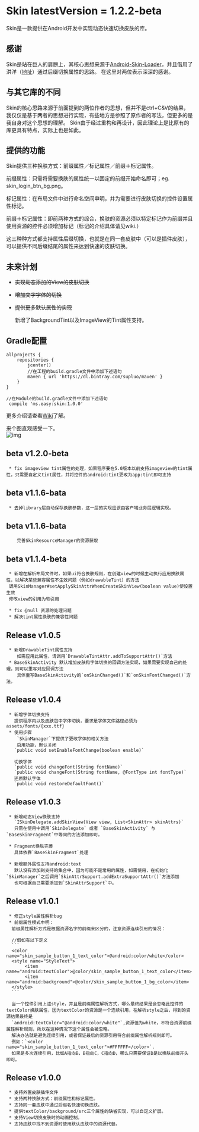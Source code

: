 # Skin latestVersion = 1.2.2-beta

  Skin是一款提供在Android开发中实现动态快速切换皮肤的库。

  ## 感谢
  Skin是站在巨人的肩膀上，其核心思想来源于[Android-Skin-Loader](https://github.com/SupLuo/Android-Skin-Loader)，并且借用了洪洋（[地址](https://github.com/hongyangAndroid/ChangeSkin)）通过后缀切换属性的思路。
  在这里对两位表示深深的感谢。
  ## 与其它库的不同
  Skin的核心思路来源于前面提到的两位作者的思想，但并不是ctrl+C&V的结果，我仅仅是基于两者的思想进行实现，有些地方是参照了原作者的写法，但更多的是我自身对这个思想的理解。
  Skin由于经过重构和再设计，因此理论上是比原有的库更具有特点，实际上也是如此。
  ## 提供的功能
  Skin提供三种换肤方式：前缀属性／标记属性／前缀＋标记属性。

  前缀属性：只需将需要换肤的属性统一以固定的前缀开始命名即可；eg. skin_login_btn_bg.png。

  标记属性：在布局文件中进行命名空间申明，并为需要进行皮肤切换的控件设置属性标记。

  前缀＋标记属性：即前两种方式的综合，换肤的资源必须以特定标记作为前缀并且使用资源的控件必须增加标记（标记的介绍具体请见wiki.）

  这三种种方式都支持属性后缀切换，也就是在同一套皮肤中（可以是插件皮肤），可以提供不同后缀结尾的属性来达到快速的皮肤切换。

  ## 未来计划
  * <del>实现动态添加的View的皮肤切换</del>

  * <del>增加文字字体的切换</del>

  * <del>提供更多默认属性的实现</del>
  
    新增了BackgroundTint以及ImageView的Tint属性支持。


  ## Gradle配置
   ```
   allprojects {
       repositories {
           jcenter()
           //在工程的build.gradle文件中添加下述语句
           maven { url 'https://dl.bintray.com/supluo/maven' }
       }
   }
   ```

   ```
   //在Module的build.gradle文件中添加下述语句
    compile 'ms.easy:skin:1.0.0'
   ```
更多介绍请查看[Wiki](https://github.com/SupLuo/Easy/wiki/Skin:详细介绍)了解。

来个图直观感受一下。<br/>
![img](https://github.com/SupLuo/Easy/blob/master/skin/sample_iamge.gif?raw=true)

  ## beta v1.2.0-beta
     * fix imageview tint属性的处理，如果程序要在5.0版本以前支持imageview的tint属性，只需要自定义tint属性，并将控件的android:tint更改为app:tint即可支持
  ## beta v1.1.6-bata
     * 去掉library层自动保存换肤参数，这一层的实现应该由客户端业务层逻辑实现。

  ## beta v1.1.6-bata
        完善SkinResourceManager的资源获取
  ## beta v1.1.4-beta
     * 新增在解析布局文件时，如果ui符合换肤规则，在创建view的时候主动执行应用换肤属性，以解决某些兼容属性不生效问题（例如drawableTint）的方法
     调用SkinManager#setApplySkinAttrWhenCreateSkinView(boolean value)使设置生效
     修改view的引用为软引用

     * fix @null 资源的处理问题
     * 解决tint属性换肤的兼容性问题


  ## Release v1.0.5
     * 新增DrawableTint属性支持
        如需应用此属性，请调用`DrawableTintAttr.addToSupportAttr()`方法
     * BaseSkinActivity 默认增加皮肤和字体切换的回调方法实现，如果需要实现自己的处理，则可以重写对应回调方法
        具体重写BaseSkinActivity的`onSkinChanged()`和`onSkinFontChanged()`方法。

  ## Release v1.0.4
     * 新增字体切换支持
       提供程序内以及皮肤包中字体切换，要求是字体文件路径必须为assets/fonts/{xxx.ttf}
     * 使用步骤
        `SkinManager`下提供了更改字体的相关方法
        启用功能，默认关闭
       `public void setEnableFontChange(boolean enable)`

       切换字体
       `public void changeFont(String fontName)`
       `public void changeFont(String fontName, @FontType int fontType)`
       还原默认字体
       `public void restoreDefaultFont()`
  ## Release v1.0.3
     * 新增动态View换肤支持
       `ISkinDelegate.addSkinView(View view, List<SkinAttr> skinAttrs)`
       只需在使用中调用`SkinDelegate` 或者 `BaseSkinActivity` 与 `BaseSkinFragment`中等同的方法添加即可。

     * Fragment换肤完善
       具体依靠`BaseSkinFragment`处理

     * 新增额外属性支持android:text
       默认没有添加到支持的集合中，因为可能不是常用的属性，如需使用，在初始化`SkinManager`之后调用`SkinAttrSupport.addExtraSupportAttr()`方法添加
       也可根据自己需要添加到`SkinAttrSupport`中。

  ## Release v1.0.1

     * 修正style属性解析bug
     * 前缀属性模式申明：
      前缀属性解析方式是根据资源名字的前缀来区分的，注意资源连续引用的情况：

      //假如有以下定义
      ```
      <color name="skin_sample_button_1_text_color">@android:color/white</color>
      <style name="StyleText">
           <item name="android:textColor">@color/skin_sample_button_1_text_color</item>
           <item name="android:background">@color/skin_sample_button_1_bg_color</item>
      </style>
      ```

      当一个控件引用上述style，并且是前缀属性解析方式，哪么最终结果是会忽略此控件的textColor换肤属性，因为textColor的资源是一个连续引用，在解析style之后，得到的资源结果最终是
      `android:textColor="@android:color/white"`,资源值为white，不符合资源前缀属性解析规则，所以在这种情况下这个属性会被忽略。
      解决办法就是避免连续引用，或者保证最后的资源引用符合前缀属性解析规则即可。
      例如：`<color name="skin_sample_button_1_text_color">#FFFFFF</color>`.
      如果是多次连续引用，比如A指向B，B指向C，C指向D，哪么只需要保证D是以换肤前缀开头即可。

  ## Release v1.0.0
     * 支持外置皮肤插件文件
     * 支持两种换肤方式：前缀属性和标记属性。
     * 支持同一套皮肤中通过后缀名快速切换皮肤。
     * 提供textColor/background/src三个属性的缺省实现，可以自定义扩展。
     * 支持View切换皮肤时的动画控制。
     * 支持皮肤中找不到资源时使用默认皮肤中的资源代替。
